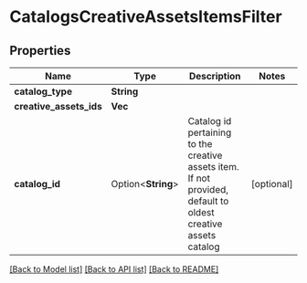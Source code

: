 # CatalogsCreativeAssetsItemsFilter

## Properties

Name | Type | Description | Notes
------------ | ------------- | ------------- | -------------
**catalog_type** | **String** |  | 
**creative_assets_ids** | **Vec<String>** |  | 
**catalog_id** | Option<**String**> | Catalog id pertaining to the creative assets item. If not provided, default to oldest creative assets catalog | [optional]

[[Back to Model list]](../README.md#documentation-for-models) [[Back to API list]](../README.md#documentation-for-api-endpoints) [[Back to README]](../README.md)


